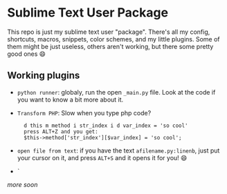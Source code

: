 # Sublime Text User Package

This repo is just my sublime text user "package". There's all my config, shortcuts, macros, snippets, color schemes, and my little plugins. Some of them might be just useless, others aren't working, but there some pretty good ones :smile:

## Working plugins

- `python runner`: globaly, run the open `_main.py` file. Look at the code if you want to know a bit more about it.
- `Transform PHP`: Slow when you type php code?

		d this m method i str_index i d var_index = 'so cool'
		press ALT+Z and you get:
		$this->method['str_index'][$var_index] = 'so cool';

- `open file from text`: if you have the text `afilename.py:linenb`, just put your cursor on it, and press `ALT+S` and it opens it for you! :smile:
- `

*more soon*
